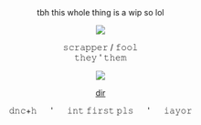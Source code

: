 </div> <div align="center"> tbh this whole thing is a wip so lol

 ![](https://file.garden/ZykWd5jJbymhWT_n/Untitled128_20250803050732.png)
</div> <div align="center"> 𝚜𝚌𝚛𝚊𝚙𝚙𝚎𝚛 / 𝚏𝚘𝚘𝚕
</div> <div align="center"> 𝚝𝚑𝚎𝚢 ' 𝚝𝚑𝚎𝚖
   
![](https://komarev.com/ghpvc/?username=towerworld&style=plastic&color=97A4B8&label=Scouts)
                 
 [dir](https://guns.lol/towerworld)               
</div> <div align="center"> 𝚍𝚗𝚌+𝚑 ⠀⠀'  ⠀⠀𝚒𝚗𝚝 𝚏𝚒𝚛𝚜𝚝 𝚙𝚕𝚜  ⠀⠀'  ⠀⠀𝚒𝚊𝚢𝚘𝚛
